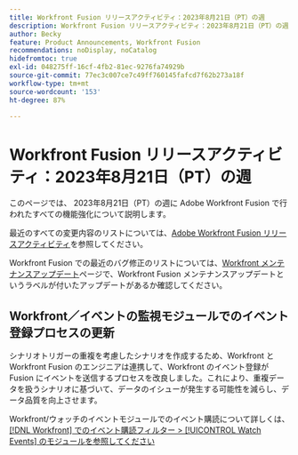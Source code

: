 ```yaml
---
title: Workfront Fusion リリースアクティビティ：2023年8月21日（PT）の週
description: Workfront Fusion リリースアクティビティ：2023年8月21日（PT）の週
author: Becky
feature: Product Announcements, Workfront Fusion
recommendations: noDisplay, noCatalog
hidefromtoc: true
exl-id: 048275ff-16cf-4fb2-81ec-9276fa74929b
source-git-commit: 77ec3c007ce7c49ff760145fafcd7f62b273a18f
workflow-type: tm+mt
source-wordcount: '153'
ht-degree: 87%

---
```


# Workfront Fusion リリースアクティビティ：2023年8月21日（PT）の週

このページでは、
2023年8月21日（PT）の週に Adobe Workfront Fusion で行われたすべての機能強化について説明します。

最近のすべての変更内容のリストについては、[Adobe Workfront Fusion リリースアクティビティ](/help/workfront-fusion/fusion-product-releases/fusion-release-activity.md)を参照してください。

Workfront Fusion での最近のバグ修正のリストについては、[Workfront メンテナンスアップデート](https://experienceleague.adobe.com/docs/workfront-known-issues/releases/current-updates.html?lang=ja)ページで、Workfront Fusion メンテナンスアップデートというラベルが付いたアップデートがあるか確認してください。

## Workfront／イベントの監視モジュールでのイベント登録プロセスの更新

シナリオトリガーの重複を考慮したシナリオを作成するため、Workfront とWorkfront Fusion のエンジニアは連携して、Workfront のイベント登録が Fusion にイベントを送信するプロセスを改良しました。これにより、重複データを扱うシナリオに基づいて、データのイシューが発生する可能性を減らし、データ品質を向上させます。

Workfront/ウォッチのイベントモジュールでのイベント購読について詳しくは、[ [!DNL Workfront]  でのイベント購読フィルター > [!UICONTROL Watch Events] のモジュールを参照してください ](/help/workfront-fusion/references/apps-and-modules/adobe-connectors/workfront-modules.md#event-subscription-filters-in-the-workfront--watch-events-modules)
